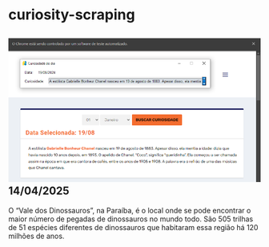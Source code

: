 # curiosity-scraping
![Budget](./execucao.png)
14/04/2025
-
O “Vale dos Dinossauros”, na Paraíba, é o local onde se pode encontrar o maior número de pegadas de dinossauros no mundo todo. São 505 trilhas de 51 espécies diferentes de dinossauros que habitaram essa região há 120 milhões de anos.
